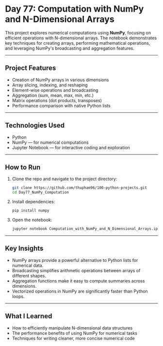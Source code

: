 # Day 77: Computation with NumPy and N-Dimensional Arrays

This project explores numerical computations using **NumPy**, focusing on efficient operations with N-dimensional arrays. The notebook demonstrates key techniques for creating arrays, performing mathematical operations, and leveraging NumPy's broadcasting and aggregation features.

---

## Project Features

* Creation of NumPy arrays in various dimensions
* Array slicing, indexing, and reshaping
* Element-wise operations and broadcasting
* Aggregation (sum, mean, max, min, etc.)
* Matrix operations (dot products, transposes)
* Performance comparison with native Python lists

---

## Technologies Used

* Python
* NumPy — for numerical computations
* Jupyter Notebook — for interactive coding and exploration

---

## How to Run

1. Clone the repo and navigate to the project directory:

   ```bash
   git clone https://github.com/thupham96/100-python-projects.git
   cd Day77_NumPy_Computation
   ```

2. Install dependencies:

   ```bash
   pip install numpy
   ```

3. Open the notebook:

   ```bash
   jupyter notebook Computation_with_NumPy_and_N_Dimensional_Arrays.ipynb
   ```

---

## Key Insights

* NumPy arrays provide a powerful alternative to Python lists for numerical data.
* Broadcasting simplifies arithmetic operations between arrays of different shapes.
* Aggregation functions make it easy to compute summaries across dimensions.
* Vectorized operations in NumPy are significantly faster than Python loops.

---

## What I Learned

* How to efficiently manipulate N-dimensional data structures
* The performance benefits of using NumPy for numerical tasks
* Techniques for writing cleaner, more concise numerical code
